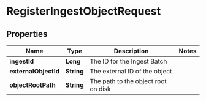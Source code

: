 

# RegisterIngestObjectRequest


## Properties

Name | Type | Description | Notes
------------ | ------------- | ------------- | -------------
**ingestId** | **Long** | The ID for the Ingest Batch | 
**externalObjectId** | **String** | The external ID of the object | 
**objectRootPath** | **String** | The path to the object root on disk | 



